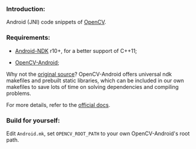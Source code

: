 ### Introduction:

Android (JNI) code snippets of [OpenCV][1].

### Requirements:

* [Android-NDK][2] r10+, for a better support of C++11;

* [OpenCV-Android][3];

Why not the [original source][4]? OpenCV-Android offers universal ndk makefiles and prebuilt static libraries, which can be included in our own makefiles to save lots of time on solving dependencies and compiling problems.

For more details, refer to the [official docs][5].

### Build for yourself:

Edit `Android.mk`, set `OPENCV_ROOT_PATH` to your own OpenCV-Android's root path.

[1]: http://opencv.org/
[2]: http://developer.android.com/tools/sdk/ndk/index.html
[3]: http://sourceforge.net/projects/opencvlibrary/files/opencv-android/
[4]: https://github.com/Itseez/opencv
[5]: http://docs.opencv.org/2.4/doc/tutorials/introduction/android_binary_package/dev_with_OCV_on_Android.html
